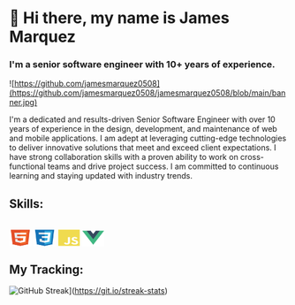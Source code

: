 # 👋 Hi there, my name is James Marquez
### I'm a senior software engineer with 10+ years of experience.

![https://github.com/jamesmarquez0508](https://github.com/jamesmarquez0508/jamesmarquez0508/blob/main/banner.jpg)

I'm a dedicated and results-driven Senior Software Engineer with over 10 years of experience in the design, development, and maintenance of web and mobile applications.
I am adept at leveraging cutting-edge technologies to deliver innovative solutions that meet and exceed client expectations. I have strong collaboration skills with a proven ability to work on cross-functional teams and drive project success. I am committed to continuous learning and staying updated with industry trends.

## Skills:
<div style="display: inline_block"><br>
  <img align="center" alt="Vitu-HTML" height="30" width="40" src="https://raw.githubusercontent.com/devicons/devicon/master/icons/html5/html5-original.svg">
  <img align="center" alt="Vitu-CSS" height="30" width="40" src="https://raw.githubusercontent.com/devicons/devicon/master/icons/css3/css3-original.svg">
  <img align="center" alt="Vitu-Js" height="30" width="40" src="https://raw.githubusercontent.com/devicons/devicon/master/icons/javascript/javascript-plain.svg">
  <img align="center" alt="Vitu-Vue" height="30" width="40" src="https://raw.githubusercontent.com/devicons/devicon/master/icons/vuejs/vuejs-original.svg">
</div>

## My Tracking:
![GitHub Streak](https://github-readme-streak-stats.herokuapp.com?user=&border_radius=10)](https://git.io/streak-stats)
